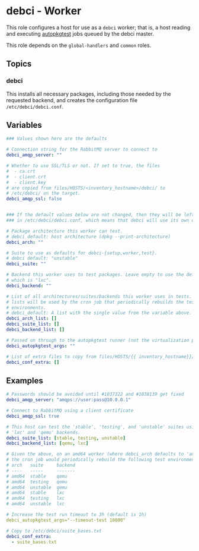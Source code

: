 # debci - Worker

This role configures a host for use as a `debci` worker; that is, a host
reading and executing
[autopkgtest](https://salsa.debian.org/ci-team/autopkgtest/-/blob/master/doc/README.package-tests.rst)
jobs queued by the debci master.

This role depends on the `global-handlers` and `common` roles.


## Topics

### debci

This installs all necessary packages, including those needed by the requested
backend, and creates the configuration file `/etc/debci/debci.conf`.


## Variables

```yaml
### Values shown here are the defaults

# Connection string for the RabbitMQ server to connect to
debci_amqp_server: ""

# Whether to use SSL/TLS or not. If set to true, the files
#  - ca.crt
#  - client.crt
#  - client.key
# are copied from files/HOSTS/<inventory_hostname>/debci/ to
# /etc/debci/ on the target.
debci_amqp_ssl: false


### If the default values below are not changed, then they will be left unset
### in /etc/debci/debci.conf, which means that debci will use its own defaults

# Package architecture this worker can test.
# debci default: host architecture (dpkg --print-architecture)
debci_arch: ""

# Suite to use as defaults for debci-{setup,worker,test}.
# debci default: "unstable"
debci_suite: ""

# Backend this worker uses to test packages. Leave empty to use the default,
# which is "lxc".
debci_backend: ""

# List of all architectures/suites/backends this worker uses in tests. These
# lists will be used by the cron job that periodically rebuilds the test
# environments.
# debci_default: A list with the single value from the variable above.
debci_arch_list: []
debci_suite_list: []
debci_backend_list: []

# Passed on through to the autopkgtest runner (not the virtualization provider)
debci_autopkgtest_args: ""

# List of extra files to copy from files/HOSTS/{{ inventory_hostname}}/debci to /etc/debci
debci_conf_extra: []
```


## Examples

```yaml
# Passwords should be avoided until #1037322 and #1038139 get fixed
debci_amqp_server: "amqps://user:pass@10.0.0.1"

# Connect to RabbitMQ using a client certificate
debci_amqp_ssl: true

# This host can test the 'stable', 'testing', and 'unstable' suites using the
# 'lxc' and 'qemu' backends.
debci_suite_list: [stable, testing, unstable]
debci_backend_list: [qemu, lxc]

# Given the above, on an amd64 worker (where debci_arch defaults to 'amd64'),
# the cron job would periodically rebuild the following test environments:
# arch   suite     backend
# ----   -----     -------
# amd64  stable    qemu
# amd64  testing   qemu
# amd64  unstable  qemu
# amd64  stable    lxc
# amd64  testing   lxc
# amd64  unstable  lxc

# Increase the test run timeout to 3h (default is 1h)
debci_autopkgtest_args="--timeout-test 10800"

# Copy to /etc/debci/suite_bases.txt
debci_conf_extra:
  - suite_bases.txt
```
